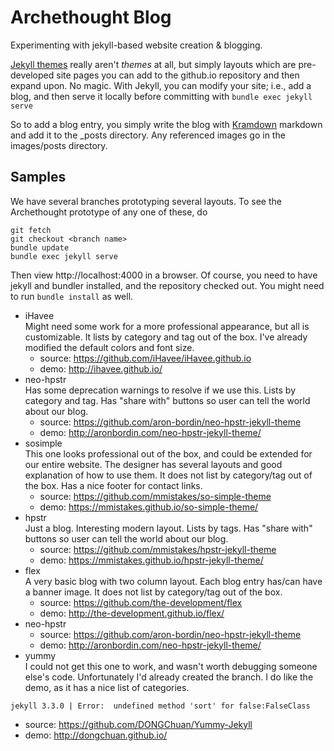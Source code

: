 # Archethought Blog


Experimenting with jekyll-based website creation & blogging.

[Jekyll themes](https://github.com/jekyll/jekyll/wiki/Themes) really aren't *themes* at all, but simply layouts which are pre-developed site pages you can add to the github.io repository and then expand upon. No magic.
With Jekyll, you can modify your site; i.e., add a blog, and then serve it locally before committing with `bundle exec jekyll serve`

So to add a blog entry, you simply write the blog with [Kramdown](http://kramdown.gettalong.org/syntax.html) markdown and add it to the \_posts directory.  Any referenced images go in the images/posts directory.

## Samples

We have several branches prototyping several layouts.  To see the Archethought prototype of any one of these, do
```
git fetch
git checkout <branch name>
bundle update
bundle exec jekyll serve
```
Then view http://localhost:4000 in a browser.  Of course, you need to have jekyll and bundler installed, and the repository checked out. You might need to run ```bundle install``` as well.

* iHavee
<br/> Might need some work for a more professional appearance, but all is customizable. It lists by category and tag out of the box.  I've already modified the default colors and font size.
  * source: https://github.com/iHavee/iHavee.github.io
  * demo: http://ihavee.github.io/
* neo-hpstr
<br/> Has some deprecation warnings to resolve if we use this. Lists by category and tag. Has "share with" buttons so user can tell the world about our blog.
  * source: https://github.com/aron-bordin/neo-hpstr-jekyll-theme
  * demo: http://aronbordin.com/neo-hpstr-jekyll-theme/
* sosimple
<br/> This one looks professional out of the box, and could be extended for our entire website. The designer has several layouts and good explanation of how to use them. It does not list by category/tag out of the box.  Has a nice footer for contact links.
  * source: https://github.com/mmistakes/so-simple-theme
  * demo: https://mmistakes.github.io/so-simple-theme/
* hpstr
<br/> Just a blog. Interesting modern layout. Lists by tags. Has "share with" buttons so user can tell the world about our blog.
  * source: https://github.com/mmistakes/hpstr-jekyll-theme
  * demo: https://mmistakes.github.io/hpstr-jekyll-theme/
* flex
<br/> A very basic blog with two column layout.  Each blog entry has/can have a banner image. It does not list by category/tag out of the box.
  * source: https://github.com/the-development/flex
  * demo: http://the-development.github.io/flex/
* neo-hpstr
  * source: https://github.com/aron-bordin/neo-hpstr-jekyll-theme
  * demo: http://aronbordin.com/neo-hpstr-jekyll-theme/
* yummy 
<br/> I could not get this one to work, and wasn't worth debugging someone else's code. Unfortunately I'd already created the branch. I do like the demo, as it has a nice list of categories. 
``` 
jekyll 3.3.0 | Error:  undefined method 'sort' for false:FalseClass 
```
  * source: https://github.com/DONGChuan/Yummy-Jekyll
  * demo: http://dongchuan.github.io/

